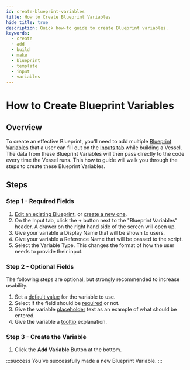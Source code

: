 ```yaml
---
id: create-blueprint-variables
title: How to Create Blueprint Variables
hide_title: true
description: Quick how-to guide to create Blueprint variables.
keywords:
  - create
  - add
  - build
  - make
  - blueprint
  - template
  - input
  - variables
---
```


# How to Create Blueprint Variables

## Overview

To create an effective Blueprint, you'll need to add multiple [Blueprint Variables](../../reference/inputs/blueprint-variables.md) that a user can fill out on the [Inputs tab](../../reference/inputs/vessel-inputs.md) while building a Vessel. The data from these Blueprint Variables will then pass directly to the code every time the Vessel runs. This how to guide will walk you through the steps to create these Blueprint Variables.

## Steps

### Step 1 - Required Fields
1. [Edit an existing Blueprint](edit-blueprint.md), or [create a new one](create-blueprint.md).
2. On the Input tab, click the **+** button next to the "Blueprint Variables" header. A drawer on the right hand side of the screen will open up.
3. Give your variable a Display Name that will be shown to users.
4. Give your variable a Reference Name that will be passed to the script.
5. Select the Variable Type. This changes the format of how the user needs to provide their input.

### Step 2 - Optional Fields
The following steps are optional, but strongly recommended to increase usability.

1. Set a [default value](../../reference/inputs/blueprint-variables#default-value) for the variable to use.
2. Select if the field should be [required](../../reference/other-functions/duplication.md#required) or not.
3. Give the variable [placeholder](../../reference/inputs/blueprint-variables.md#placeholder) text as an example of what should be entered.
4. Give the variable a [tooltip](../../reference/inputs/blueprint-variables.md#tooltip) explanation.

### Step 3 - Create the Variable
1. Click the **Add Variable** Button at the bottom.

:::success
You've successfully made a new Blueprint Variable.
:::
